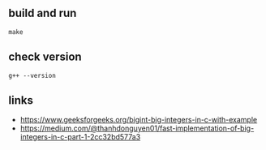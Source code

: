 ## build and run
```shell
make
```

## check version
```shell
g++ --version
```

## links
- https://www.geeksforgeeks.org/bigint-big-integers-in-c-with-example
- https://medium.com/@thanhdonguyen01/fast-implementation-of-big-integers-in-c-part-1-2cc32bd577a3
